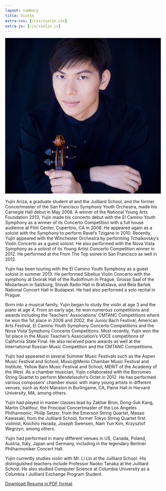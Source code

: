 ```yaml
---
layout: summary
title: Violin
extra-css: [/css/violin.css]
extra-js: [/js/violin.js]
---
```


![](/img/yujin-profile.jpg)

Yujin Ariza, a graduate student at and the Juilliard School, and the
former Concertmaster of the San Francisco Symphony Youth Orchestra, made his
Carnegie Hall debut in May 2008. A winner of the National Young Arts Foundation
2013, Yujin made his concerto debut with the El Camino Youth Symphony as a
winner of its Concerto Competition with a full house audience at Flint Center,
Cupertino, CA in 2008. He appeared again as a soloist with the Symphony to
perform Ravel’s Tzigane in 2010. Recently, Yujin appeared with the Winchester
Orchestra by performing Tchaikovsky’s Violin Concerto as a guest soloist. He
also performed with the Nova Vista Symphony as a soloist of its Young Artist
Concerto Competition winner in 2012. He performed at the From The Top soiree in
San Francisco as well in 2012.

Yujin has been touring with the El Camino Youth Symphony as a guest soloist in
summer 2013. He performed Sibelius Violin Concerto with the symphony at Dvorak
Hall of the Rudolfinum in Prague, Grosse Saal of the Mozarteum in Salzburg,
Slovak Radio Hall in Bratislava, and Bela Bartok National Concert Hall in
Budapest. He had also performed a solo recital in Prague.

Born into a musical family, Yujin began to study the violin at age 3 and the
piano at age 4. From an early age, he won numerous competitions and awards
including the Teachers’ Associations’ CMTANC Competitions where he won the 1st
place in 2008 and 2002, the Junior Bach Festival, American Arts Festival, El
Camino Youth Symphony Concerto Competitions and the Nova Vista Symphony
Concerto Competitions. Most recently, Yujin won the 1st place in the Music
Teacher’s Association’s VOCE competitions of California State Final. He also
received piano awards as well at the International Russian Music Competition
and the CMTANC Competitions.

Yujin had appeared in several Summer Music Festivals such as the Aspen Music
Festival and School, Music@Menlo Chamber Music Festival and Institute, Yellow
Barn Music Festival and School, MERIT of the Academy of the West. As a chamber
musician, Yujin collaborated with the Borromeo String Quartet to perform
Mendelssohn’s Octet in 2012. He has performed various composers’ chamber music
with many young artists in different venues, such as Kohl Mansion in
Burlingame, CA, Paine Hall in Harvard University, MA, among others.

Yujin had played in master classes lead by Zakhar Bron, Dong-Suk Kang, Martin
Chalifour, the Principal Concertmaster of the Los Angeles Philharmonic, Philip
Setzer, from the Emerson String Quartet, Masao Kawasaki, from the Juilliard
School, former Tokyo String Quartet first violinist, Koichiro Harada, Joseph
Swensen, Nam Yun Kim, Krzysztof Wegrzyn, among others.

Yujin had performed in many different venues in US, Canada, Poland, Austria,
Italy, Japan and Germany, including in the legendary Berliner Philharmoniker
Concert Hall.

Yujin currently studies violin with Mr. Li Lin at the Juilliard School. His
distinguished teachers include Professor Naoko Tanaka at the Juilliard School.
He also studied Computer Science at Columbia University as a Columbia /
Juilliard Exchange Program Student.

[Download Resume in PDF format](/downloads/yujin_resume_violin.pdf)
